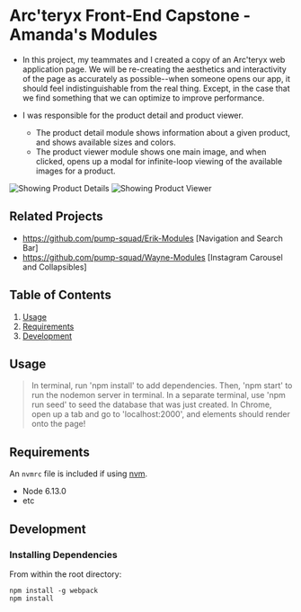 # Arc'teryx Front-End Capstone - Amanda's Modules

- In this project, my teammates and I created a copy of an Arc'teryx web application page. We will be re-creating the aesthetics and interactivity of the page as accurately as possible--when someone opens our app, it should feel indistinguishable from the real thing. Except, in the case that we find something that we can optimize to improve performance.

- I was responsible for the product detail and product viewer.

    - The product detail module shows information about a given product, and shows available sizes and colors.
    - The product viewer module shows one main image, and when clicked, opens up a modal for infinite-loop viewing of the available images for a product.
    
![Showing Product Details](https://media.giphy.com/media/lMmCq7H4ECL7Ox4kT9/giphy.gif)
![Showing Product Viewer](https://media.giphy.com/media/Ifsn6SMnIFAhGCS4fs/giphy.gif)

## Related Projects

- https://github.com/pump-squad/Erik-Modules [Navigation and Search Bar]
- https://github.com/pump-squad/Wayne-Modules [Instagram Carousel and Collapsibles]

## Table of Contents

1. [Usage](#Usage)
1. [Requirements](#requirements)
1. [Development](#development)

## Usage

> In terminal, run 'npm install' to add dependencies.
> Then, 'npm start' to run the nodemon server in terminal.
> In a separate terminal, use 'npm run seed' to seed the database that was just created.
> In Chrome, open up a tab and go to 'localhost:2000', and elements should render onto the page!

## Requirements

An `nvmrc` file is included if using [nvm](https://github.com/creationix/nvm).

- Node 6.13.0
- etc

## Development

### Installing Dependencies

From within the root directory:

```
npm install -g webpack
npm install
```

